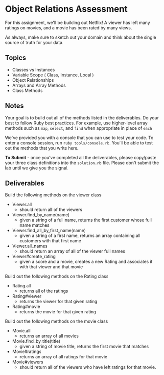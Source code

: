 # Object Relations Assessment

For this assignment, we'll be building out Netflix! A viewer has left many ratings on movies, and a movie has been rated by many views.

As always, make sure to sketch out your domain and think about the single source of truth for your data.

## Topics

+ Classes vs Instances
+ Variable Scope ( Class, Instance, Local )
+ Object Relationships
+ Arrays and Array Methods
+ Class Methods

## Notes

Your goal is to build out all of the methods listed in the deliverables. Do your best to follow Ruby best practices. For example, use higher-level array methods such as `map`, `select`, and `find` when appropriate in place of `each`

We've provided you with a console that you can use to test your code. To enter a console session, run `ruby tools/console.rb`. You'll be able to test out the methods that you write here.

**To Submit** - once you've completed all the deliverables, please copy/paste your three class definitions into the `solution.rb`  file. Please don't submit the lab until we give you the signal.

## Deliverables

Build the following methods on the viewer class
+ Viewer.all
  + should return all of the viewers
+ Viewer.find_by_name(name)
  + given a string of a full name, returns the first customer whose full name matches
+ Viewer.find_all_by_first_name(name)
  + given a string of a first name, returns an array containing all customers with that first name
+ Viewer.all_names
  + should return an array of all of the viewer full names
+ Viewer#create_rating
  + given a score and a movie, creates a new Rating and associates it with that viewer and that movie

Build out the following methods on the Rating class

+ Rating.all
  + returns all of the ratings
+ Rating#viewer
  + returns the viewer for that given rating
+ Rating#movie
  + returns the movie for that given rating

Build out the following methods on the movie class

+ Movie.all
  + returns an array of all movies
+ Movie.find_by_title(title)
  + given a string of movie title, returns the first movie that matches
+ Movie#ratings
  + returns an array of all ratings for that movie
+ Movie#viewers
  + should return all of the viewers who have left ratings for that movie.
